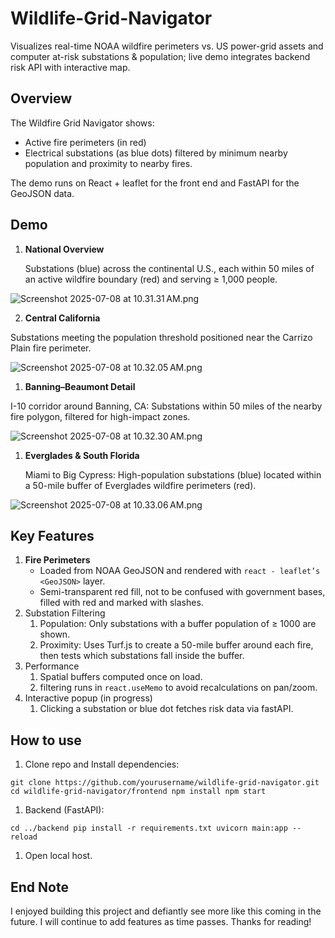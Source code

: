 # Wildlife-Grid-Navigator
Visualizes real-time NOAA wildfire perimeters vs. US power-grid assets and computer at-risk substations &amp; population; live demo integrates backend risk API with interactive map.

## Overview

The Wildfire Grid Navigator shows: 

- Active fire perimeters (in red)
- Electrical substations (as blue dots) filtered by minimum nearby population and proximity to nearby fires.

The demo runs on React + leaflet for the front end and FastAPI for the GeoJSON data. 

## Demo

1. **National Overview**
    
    Substations (blue) across the continental U.S., each within 50 miles of an active wildfire boundary (red) and serving ≥ 1,000 people.
    

![Screenshot 2025-07-08 at 10.31.31 AM.png](attachment:790d6347-8c01-4111-8ac8-d3b991ada519:Screenshot_2025-07-08_at_10.31.31_AM.png)

2.  **Central California** 

Substations meeting the population threshold positioned near the Carrizo Plain fire perimeter.

![Screenshot 2025-07-08 at 10.32.05 AM.png](attachment:f942168a-1596-40d8-88cd-6c79eb3b4a3c:Screenshot_2025-07-08_at_10.32.05_AM.png)

1. **Banning–Beaumont Detail**

I-10 corridor around Banning, CA: Substations within 50 miles of the nearby fire polygon, filtered for high-impact zones.

![Screenshot 2025-07-08 at 10.32.30 AM.png](attachment:96621aa1-2621-42d8-92b0-d223017fe1e0:Screenshot_2025-07-08_at_10.32.30_AM.png)

1. **Everglades & South Florida**
    
    Miami to Big Cypress: High-population substations (blue) located within a 50-mile buffer of Everglades wildfire perimeters (red).
    

![Screenshot 2025-07-08 at 10.33.06 AM.png](attachment:9342374a-36fa-4ca1-a25c-bbf06f353649:Screenshot_2025-07-08_at_10.33.06_AM.png)

## Key Features

1. **Fire Perimeters**
    - Loaded from NOAA GeoJSON and rendered with `react - leaflet’s <GeoJSON>` layer.
    - Semi-transparent red fill, not to be confused with government bases, filled with red and marked with slashes.
2. Substation Filtering
    1. Population: Only substations with a buffer population of ≥ 1000 are shown. 
    2. Proximity: Uses Turf.js to create a 50-mile buffer around each fire, then tests which substations fall inside the buffer. 
3. Performance
    1. Spatial buffers computed once on load. 
    2. filtering runs in `react.useMemo` to avoid recalculations on pan/zoom. 
4. Interactive popup (in progress)
    1. Clicking a substation or blue dot fetches risk data via fastAPI. 

## How to use

1. Clone repo and Install dependencies:

`git clone https://github.com/yourusername/wildlife-grid-navigator.git
cd wildlife-grid-navigator/frontend
npm install
npm start`

1. Backend (FastAPI): 

`cd ../backend
pip install -r requirements.txt
uvicorn main:app --reload`

1. Open local host. 

## End Note

I enjoyed building this project and defiantly see more like this coming in the future. I will continue to add features as time passes. Thanks for reading!
